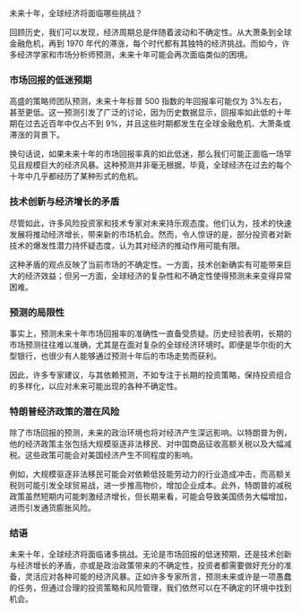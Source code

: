 未来十年，全球经济将面临哪些挑战？

回顾历史，我们可以发现，经济周期总是伴随着波动和不确定性。从大萧条到全球金融危机，再到 1970 年代的滞涨，每个时代都有其独特的经济挑战。而如今，许多经济学家和市场分析师预测，未来十年可能会再次面临类似的困境。

### 市场回报的低迷预期

高盛的策略师团队预测，未来十年标普 500 指数的年回报率可能仅为 3%左右，甚至更低。这一预测引发了广泛的讨论，因为历史数据显示，回报率如此低的十年期在过去近百年中仅占不到 9%，并且这些时期都发生在全球金融危机、大萧条或滞涨的背景下。

换句话说，如果未来十年的市场回报率真的如此低迷，那么我们可能正面临一场罕见且规模巨大的经济风暴。这种预测并非毫无根据，毕竟，全球经济在过去的每个十年中几乎都经历了某种形式的危机。

### 技术创新与经济增长的矛盾

尽管如此，许多风险投资家和技术专家对未来持乐观态度。他们认为，技术的快速发展将推动经济增长，带来新的市场机会。然而，令人惊讶的是，部分投资者对新技术的爆发性潜力持怀疑态度，认为其对经济的推动作用可能有限。

这种矛盾的观点反映了当前市场的不确定性。一方面，技术创新确实有可能带来巨大的经济效益；但另一方面，全球经济的复杂性和不确定性使得预测未来变得异常困难。

### 预测的局限性

事实上，预测未来十年市场回报率的准确性一直备受质疑。历史经验表明，长期的市场预测往往难以准确，尤其是在面对复杂的全球经济环境时。即便是华尔街的大型银行，也很少有人能够通过预测十年后的市场走势而获利。

因此，许多专家建议，与其依赖预测，不如专注于长期的投资策略，保持投资组合的多样化，以应对未来可能出现的各种不确定性。

### 特朗普经济政策的潜在风险

除了市场回报的预测，未来的政治环境也将对经济产生深远影响。以特朗普为例，他的经济政策主张包括大规模驱逐非法移民、对中国商品征收高额关税以及大幅减税。这些政策可能会对美国经济产生不同程度的影响。

例如，大规模驱逐非法移民可能会对依赖低技能劳动力的行业造成冲击，而高额关税则可能引发全球贸易战，进一步推高物价，增加企业成本。此外，特朗普的减税政策虽然短期内可能刺激经济增长，但长期来看，可能会导致美国债务大幅增加，进而引发通货膨胀风险。

### 结语

未来十年，全球经济将面临诸多挑战。无论是市场回报的低迷预期，还是技术创新与经济增长的矛盾，亦或是政治政策带来的不确定性，投资者都需要做好充分的准备，灵活应对各种可能的经济风暴。正如许多专家所言，预测未来或许是一项愚蠢的任务，但通过合理的投资策略和风险管理，我们依然可以在不确定的环境中找到机会。
